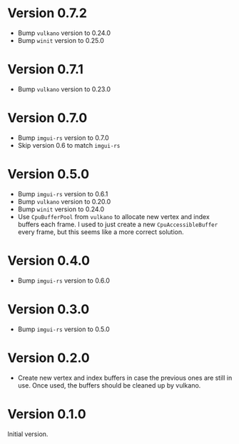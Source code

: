 # Version 0.7.2

* Bump `vulkano` version to 0.24.0
* Bump `winit` version to 0.25.0

# Version 0.7.1

* Bump `vulkano` version to 0.23.0

# Version 0.7.0

* Bump `imgui-rs` version to 0.7.0
* Skip version 0.6 to match `imgui-rs`

# Version 0.5.0

* Bump `imgui-rs` version to 0.6.1
* Bump `vulkano` version to 0.20.0
* Bump `winit` version to 0.24.0
* Use `CpuBufferPool` from `vulkano` to allocate new vertex and index buffers each frame. I used to just create a new `CpuAccessibleBuffer` every frame, but this seems like a more correct solution.

# Version 0.4.0

* Bump `imgui-rs` version to 0.6.0

# Version 0.3.0

* Bump `imgui-rs` version to 0.5.0

# Version 0.2.0

* Create new vertex and index buffers in case the previous ones are still in use. Once used, the buffers should be cleaned up by vulkano.

# Version 0.1.0

Initial version.
